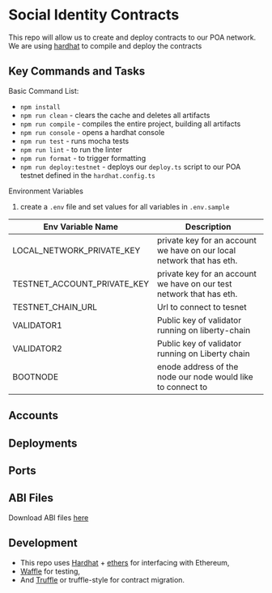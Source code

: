 # Social Identity Contracts

This repo will allow us to create and deploy contracts to our POA network. We are using [hardhat](https://hardhat.org/) to 
compile and deploy the contracts
 
## Key Commands and Tasks
Basic Command List:
- `npm install`
- `npm run clean` - clears the cache and deletes all artifacts
- `npm run compile` - compiles the entire project, building all artifacts
- `npm run console` - opens a hardhat console
- `npm run test` - runs mocha tests
- `npm run lint` - to run the linter
- `npm run format` - to trigger formatting 
- `npm run deploy:testnet` - deploys our `deploy.ts` script to our POA testnet defined in the `hardhat.config.ts`

Environment Variables
1. create a `.env` file and set values for all variables in `.env.sample`

|Env Variable Name      | Description | 
| ------------- | -----------  | 
| LOCAL_NETWORK_PRIVATE_KEY         | private key for an account we have on our local network that has eth.         | 
| TESTNET_ACCOUNT_PRIVATE_KEY       | private key for an account we have on our test network that has eth.         |
| TESTNET_CHAIN_URL     | Url to connect to tesnet        |     
| VALIDATOR1 | Public key of validator running on liberty-chain |
| VALIDATOR2 | Public key of validator running on Liberty chain
| BOOTNODE | enode address of the node our node would like to connect to |
    
## Accounts

## Deployments

## Ports

## ABI Files
Download ABI files [here](http://unknown.tbd)

## Development
* This repo uses [Hardhat](https://hardhat.org/getting-started/) + [ethers](https://docs.ethers.io/v5/) for interfacing with Ethereum,
* [Waffle](https://ethereum-waffle.readthedocs.io/en/latest/index.html) for testing,
* And [Truffle](https://www.trufflesuite.com/docs/truffle/getting-started/running-migrations) or truffle-style for contract migration.

